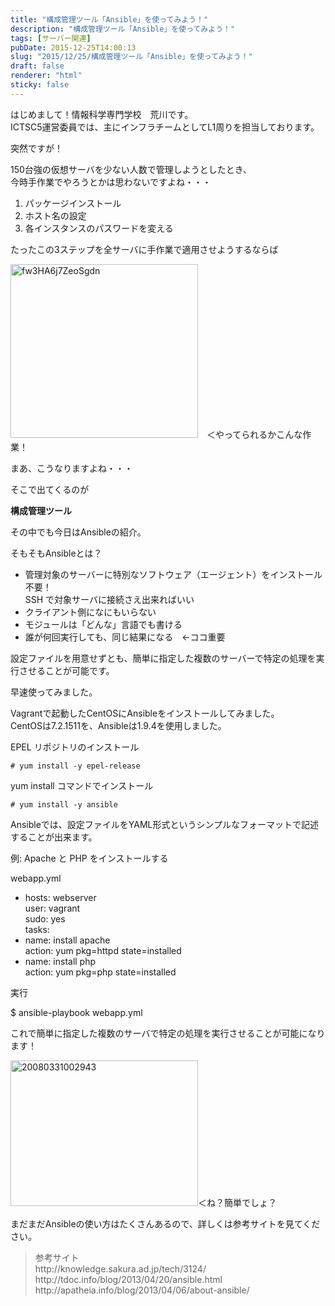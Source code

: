 ```yaml
---
title: "構成管理ツール「Ansible」を使ってみよう！"
description: "構成管理ツール「Ansible」を使ってみよう！"
tags: [サーバー関連]
pubDate: 2015-12-25T14:00:13
slug: "2015/12/25/構成管理ツール「Ansible」を使ってみよう！"
draft: false
renderer: "html"
sticky: false
---
```


<p>はじめまして！情報科学専門学校　荒川です。<br />
ICTSC5運営委員では、主にインフラチームとしてL1周りを担当しております。</p>
<p>突然ですが！</p>
<p>150台強の仮想サーバを少ない人数で管理しようとしたとき、<br />
今時手作業でやろうとかは思わないですよね・・・</p>
<ol>
<li>パッケージインストール</li>
<li>ホスト名の設定</li>
<li>各インスタンスのパスワードを変える</li>
</ol>
<p>たったこの3ステップを全サーバに手作業で適用させようするならば</p>
<p><img decoding="async" loading="lazy" class="alignnone size-medium wp-image-18" src="/images/wp/2015/12/fw3HA6j7ZeoSgdn-300x278.jpg.webp" alt="fw3HA6j7ZeoSgdn" width="300" height="278" />　＜やってられるかこんな作業！</p>
<p>まあ、こうなりますよね・・・</p>
<p>そこで出てくるのが</p>
<p><strong>構成管理ツール</strong></p>
<p>その中でも今日はAnsibleの紹介。</p>
<p>そもそもAnsibleとは？</p>
<ul>
<li>管理対象のサーバーに特別なソフトウェア（エージェント）をインストール不要！<br />
SSH で対象サーバに接続さえ出来ればいい</li>
<li>クライアント側になにもいらない</li>
<li>モジュールは「どんな」言語でも書ける</li>
<li>誰が何回実行しても、同じ結果になる　←ココ重要</li>
</ul>
<p>設定ファイルを用意せずとも、簡単に指定した複数のサーバーで特定の処理を実行させることが可能です。</p>
<p>早速使ってみました。</p>
<p>Vagrantで起動したCentOSにAnsibleをインストールしてみました。<br />
CentOSは7.2.1511を、Ansibleは1.9.4を使用しました。</p>
<p>EPEL リポジトリのインストール</p>
<pre class="brush: bash; light: true; title: ; title: ; notranslate" title=""><code># yum install -y epel-release</code></pre>
<p>yum install コマンドでインストール</p>
<pre class="brush: bash; light: true; title: ; title: ; notranslate" title=""><code># yum install -y ansible</code></pre>
<p>Ansibleでは、設定ファイルをYAML形式というシンプルなフォーマットで記述することが出来ます。</p>
<p>例: Apache と PHP をインストールする</p>
<p>webapp.yml</p>
<ul>
<li>hosts: webserver<br />
user: vagrant<br />
sudo: yes<br />
tasks:</li>
<li>name: install apache<br />
action: yum pkg=httpd state=installed</li>
<li>name: install php<br />
action: yum pkg=php state=installed</li>
</ul>
<p>実行</p>
<p>$ ansible-playbook webapp.yml</p>
<p>これで簡単に指定した複数のサーバで特定の処理を実行させることが可能になります！</p>
<p><img decoding="async" loading="lazy" class="alignnone size-medium wp-image-19" src="/images/wp/2015/12/20080331002943-300x233.jpg.webp" alt="20080331002943" width="300" height="233" />＜ね？簡単でしょ？</p>
<p>まだまだAnsibleの使い方はたくさんあるので、詳しくは参考サイトを見てください。</p>
<blockquote><p>参考サイト<br />
http://knowledge.sakura.ad.jp/tech/3124/<br />
http://tdoc.info/blog/2013/04/20/ansible.html<br />
http://apatheia.info/blog/2013/04/06/about-ansible/</p></blockquote>
